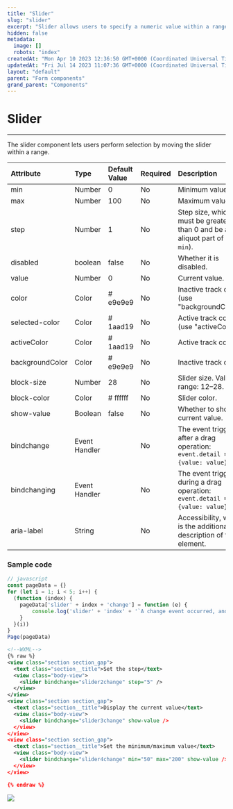 ```yaml
---
title: "Slider"
slug: "slider"
excerpt: "Slider allows users to specify a numeric value within a range of minimum and maximum."
hidden: false
metadata: 
  image: []
  robots: "index"
createdAt: "Mon Apr 10 2023 12:36:50 GMT+0000 (Coordinated Universal Time)"
updatedAt: "Fri Jul 14 2023 11:07:36 GMT+0000 (Coordinated Universal Time)"
layout: "default"
parent: "Form components"
grand_parent: "Components"
---
```

# Slider 
*** 
The slider component lets users perform selection by moving the slider within a range.

| Attribute       | Type          | Default Value | Required | Description                                                                        |
| :-------------- | :------------ | :------------ | :------- | :--------------------------------------------------------------------------------- |
| min             | Number        | 0             | No       | Minimum value.                                                                     |
| max             | Number        | 100           | No       | Maximum value.                                                                     |
| step            | Number        | 1             | No       | Step size, which must be greater than 0 and be an aliquot part of (`max` - `min`). |
| disabled        | boolean       | false         | No       | Whether it is disabled.                                                            |
| value           | Number        | 0             | No       | Current value.                                                                     |
| color           | Color         | # e9e9e9      | No       | Inactive track color (use "backgroundColor").                                      |
| selected-color  | Color         | # 1aad19      | No       | Active track color (use "activeColor").                                            |
| activeColor     | Color         | # 1aad19      | No       | Active track color.                                                                |
| backgroundColor | Color         | # e9e9e9      | No       | Inactive track color.                                                              |
| block-size      | Number        | 28            | No       | Slider size. Value range: 12–28.                                                   |
| block-color     | Color         | # ffffff      | No       | Slider color.                                                                      |
| show-value      | Boolean       | false         | No       | Whether to show the current value.                                                 |
| bindchange      | Event Handler |               | No       | The event triggered after a drag operation: `event.detail = {value: value}`.       |
| bindchanging    | Event Handler |               | No       | The event triggered during a drag operation: `event.detail = {value: value}`.      |
| aria-label      | String        |               | No       | Accessibility, which is the additional description of the element.                 |

### Sample code

```javascript
// javascript
const pageData = {}
for (let i = 1; i < 5; i++) {
  (function (index) {
    pageData['slider' + index + 'change'] = function (e) {
    	console.log('slider' + 'index' + '`A change event occurred, and the carried value is ', e.detail.value)
    }
  }(i))
}
Page(pageData)
```
```xml
<!--WXML-->
{% raw %}
<view class="section section_gap">
  <text class="section__title">Set the step</text>
  <view class="body-view">
  	<slider bindchange="slider2change" step="5" />
  </view>
</view>
<view class="section section_gap">
  <text class="section__title">Display the current value</text>
  <view class="body-view">
  	<slider bindchange="slider3change" show-value />
  </view>
</view>
<view class="section section_gap">
  <text class="section__title">Set the minimum/maximum value</text>
  <view class="body-view">
  	<slider bindchange="slider4change" min="50" max="200" show-value />
  </view>
</view>

{% endraw %}
```

![](https://files.readme.io/9eb48f4-Screenshot_2023-06-15_at_5.18.20_PM.png)
